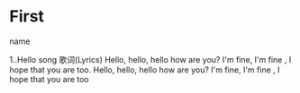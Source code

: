 # First
name


1..Hello song 歌词(Lyrics)  Hello, hello, hello how are you?  I'm fine, I'm fine , I hope that you are too. Hello, hello, hello how are you? I'm fine, I'm fine , I hope that you are too

